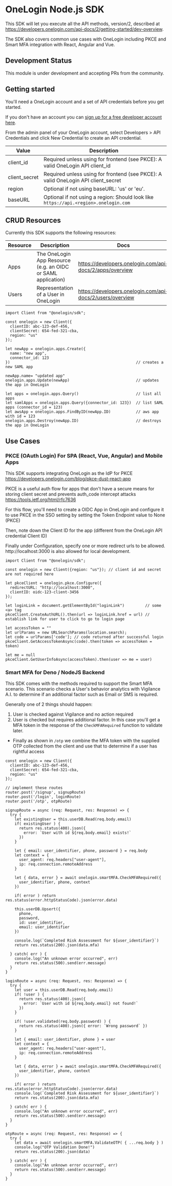 # OneLogin Node.js SDK

This SDK will let you execute all the API methods, version/2, described at https://developers.onelogin.com/api-docs/2/getting-started/dev-overview.

The SDK also covers common use cases with OneLogin including PKCE and Smart MFA integration with React, Angular and Vue.

## Development Status

This module is under development and accepting PRs from the community.

## Getting started

You'll need a OneLogin account and a set of API credentials before you get started.

If you don't have an account you can [sign up for a free developer account here](https://www.onelogin.com/developer-signup).

From the admin panel of your OneLogin account, select Developers > API Credentials and click New Credential to create an API credential.

| Value         | Description |
| ------------- | ----------- |
| client_id     | Required unless using for frontend (see PKCE): A valid OneLogin API client_id |
| client_secret | Required unless using for frontend (see PKCE): A valid OneLogin API client_secret |
| region        | Optional if not using baseURL: 'us' or 'eu'. |
| baseURL       | Optional if not using a region: Should look like `https://api.<region>.onelogin.com` |

## CRUD Resources

Currently this SDK supports the following resources:

| Resource | Description | Docs |
| -------- | ----------- | ---- |
| Apps     | The OneLogin App Resource (e.g. an OIDC or SAML application) | https://developers.onelogin.com/api-docs/2/apps/overview |
| Users    | Representation of a User in OneLogin | https://developers.onelogin.com/api-docs/2/users/overview |

```
import Client from "@onelogin/sdk";

const onelogin = new Client({
  clientID: abc-123-def-456,
  clientSecret: 654-fed-321-cba,
  region: "us"
});

let newApp = onelogin.apps.Create({
  name: "new app",
  connector_id: 123
})                                                       // creates a new SAML app

newApp.name= "updated app"
onelogin.apps.Update(newApp)                             // updates the app in OneLogin

let apps = onelogin.apps.Query()                         // list all apps
let samlApps = onelogin.apps.Query({connector_id: 123})  // list SAML apps (connector_id = 123)
let awsApp = onelogin.apps.FindByID(newApp.ID)           // aws app with id = 123
onelogin.apps.Destroy(newApp.ID)                         // destroys the app in OneLogin

```

## Use Cases

### PKCE (OAuth Login) For SPA (React, Vue, Angular) and Mobile Apps

This SDK supports integrating OneLogin as the IdP for PKCE https://developers.onelogin.com/blog/pkce-dust-react-app

PKCE is a useful auth flow for apps that don't have a secure means for storing client secret and prevents auth_code intercept attacks https://tools.ietf.org/html/rfc7636

For this flow, you'll need to create a OIDC App in OneLogin and configure it to use PKCE in the SSO setting by setting the Token Endpoint value to None (PKCE)

Then, note down the Client ID for the app (different from the OneLogin API credential Client ID)

Finally under Configuration, specify one or more redirect urls to be allowed. http://localhost:3000 is also allowed for local development.

```
import Client from "@onelogin/sdk";

const onelogin = new Client({region: "us"}); // client id and secret are not required here

let pkceClient = onelogin.pkce.Configure({
  redirectURL: "http://localhost:3000",
  clientID: oidc-123-client-3456
});

let loginLink = document.getElementById("loginLink")         // some <a> tag
pkceClient.CreateAuthURL().then(url => loginLink.href = url) // establish link for user to click to go to login page

let accessToken = ""
let urlParams = new URLSearchParams(location.search);
let code = urlParams['code']; // code returned after successful login
pkceClient.GetAccessTokenAsync(code).then(token => accessToken = token)

let me = null
pkceClient.GetUserInfoAsync(accessToken).then(user => me = user)

```

### Smart MFA for Deno / NodeJS Backend

This SDK comes with the methods required to support the Smart MFA scenario. This scenario checks a User's behavior analytics with Vigilance A.I. to determine if an additional factor such as Email or SMS is required.

Generally one of 2 things should happen:

1. User is checked against Vigilance and no action required
2. User is checked but requires additional factor. In this case you'll get a MFA token in the response of the `CheckMFARequired` function to validate later.
  * Finally as shown in `/otp` we combine the MFA token with the supplied OTP collected from the client and use that to determine if a user has rightful access

```
const onelogin = new Client({
  clientID: abc-123-def-456,
  clientSecret: 654-fed-321-cba,
  region: "us"
});

// implement these routes
router.post('/signup', signupRoute)
router.post('/login', loginRoute)
router.post('/otp', otpRoute)

signupRoute = async (req: Request, res: Response) => {
  try {
    let existingUser = this.userDB.Read(req.body.email)
    if( existingUser ) {
      return res.status(400).json({
        error: `User with id ${req.body.email} exists!`
      })
    }

    let { email: user_identifier, phone, password } = req.body
    let context = {
      user_agent: req.headers["user-agent"],
      ip: req.connection.remoteAddress
    }

    let { data, error } = await onelogin.smartMFA.CheckMFARequired({
      user_identifier, phone, context
    })

    if( error ) return res.status(error.httpStatusCode).json(error.data)

    this.userDB.Upsert({
      phone,
      password,
      id: user_identifier,
      email: user_identifier
    })

    console.log(`Completed Risk Assessment for ${user_identifier}`)
    return res.status(200).json(data.mfa)

  } catch( err ) {
    console.log("An unknown error occurred", err)
    return res.status(500).send(err.message)
  }
}

loginRoute = async (req: Request, res: Response) => {
  try {
    let user = this.userDB.Read(req.body.email)
    if( !user ) {
      return res.status(400).json({
        error: `User with id ${req.body.email} not found!`
      })
    }

    if( !user.validated(req.body.password) ) {
      return res.status(400).json({ error: `Wrong password` })
    }

    let { email: user_identifier, phone } = user
    let context = {
      user_agent: req.headers["user-agent"],
      ip: req.connection.remoteAddress
    }

    let { data, error } = await onelogin.smartMFA.CheckMFARequired({
      user_identifier, phone, context
    })

    if( error ) return res.status(error.httpStatusCode).json(error.data)
    console.log(`Completed Risk Assessment for ${user_identifier}`)
    return res.status(200).json(data.mfa)

  } catch( err ) {
    console.log("An unknown error occurred", err)
    return res.status(500).send(err.message)
  }
}

otpRoute = async (req: Request, res: Response) => {
  try {
    let data = await onelogin.smartMFA.ValidateOTP( { ...req.body } )
    console.log("OTP Validation Done!")
    return res.status(200).json(data)

  } catch( err ) {
    console.log("An unknown error occurred", err)
    return res.status(500).send(err.message)
  }
}

```
